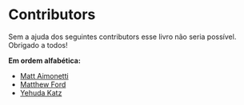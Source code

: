 ﻿# Contributors

Sem a ajuda dos seguintes contributors esse livro não seria possível. Obrigado a todos!

**Em ordem alfabética:**

* [Matt Aimonetti](http://merbist.com)
* [Matthew Ford](http://github.com/deimos1986)
* [Yehuda Katz](http://yehudakatz.com)